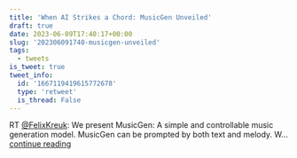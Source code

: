 ```yaml
---
title: 'When AI Strikes a Chord: MusicGen Unveiled'
draft: true
date: 2023-06-09T17:40:17+00:00
slug: '202306091740-musicgen-unveiled'
tags:
  - tweets
is_tweet: true
tweet_info:
  id: '1667119419615772678'
  type: 'retweet'
  is_thread: False
---
```




RT [@FelixKreuk](https://x.com/FelixKreuk): We present MusicGen: A simple and controllable music generation model. MusicGen can be prompted by both text and melody. 
W… [continue reading](https://x.com/sytelus/status/1667119419615772678)
